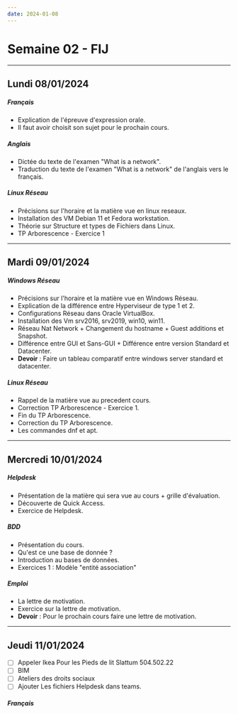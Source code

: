 ```yaml
---
date: 2024-01-08
---
```

# Semaine 02 - FIJ
---
## Lundi 08/01/2024
##### Français
- Explication de l'épreuve d'expression orale.
- Il faut avoir choisit son sujet pour le prochain cours. 
##### Anglais
- Dictée du texte de l'examen "What is a network".
- Traduction du texte de l'examen "What is a network"  de l'anglais vers le français.
##### Linux Réseau
- Précisions sur l'horaire et la matière vue en linux reseaux.
- Installation des VM Debian 11 et Fedora workstation.
- Théorie sur Structure et types de Fichiers dans Linux.
- TP Arborescence - Exercice 1
---
## Mardi 09/01/2024
##### Windows Réseau
- Précisions sur l'horaire et la matière vue en Windows Réseau.
- Explication de la différence entre Hyperviseur de type 1 et 2. 
- Configurations Réseau dans Oracle VirtualBox.
- Installation des Vm srv2016, srv2019, win10, win11.
- Réseau Nat Network + Changement du hostname + Guest additions et Snapshot.
- Différence entre GUI et Sans-GUI + Différence entre version Standard et Datacenter.
- **Devoir** : Faire un tableau comparatif entre windows server standard et datacenter.
##### Linux Réseau
- Rappel de la matière vue au precedent cours. 
- Correction TP Arborescence - Exercice 1.
- Fin du TP Arborescence.
- Correction du TP Arborescence.
- Les commandes dnf et apt.
---
## Mercredi 10/01/2024
##### Helpdesk
- Présentation de la matière qui sera vue au cours + grille d'évaluation.
- Découverte de Quick Access.
- Exercice de Helpdesk.
##### BDD
- Présentation du cours.
- Qu'est ce une base de donnée ?
- Introduction au bases de données.
- Exercices 1 : Modèle "entité association"
##### Emploi
- La lettre de motivation.
- Exercice sur la lettre de motivation.
- **Devoir** : Pour le prochain cours faire une lettre de motivation.

---
## Jeudi 11/01/2024

- [ ] Appeler Ikea Pour les Pieds de lit Slattum 504.502.22
- [ ] BIM
- [ ] Ateliers des droits sociaux
- [ ] Ajouter Les fichiers Helpdesk dans teams.
##### Français

